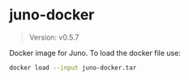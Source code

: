 # juno-docker

> Version: v0.5.7

Docker image for Juno. To load the docker file use:

```bash
docker load --input juno-docker.tar
```
